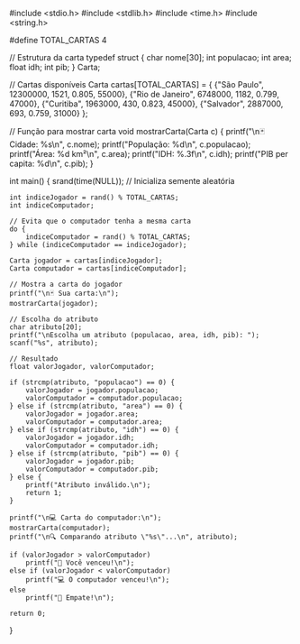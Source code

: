 #include <stdio.h>
#include <stdlib.h>
#include <time.h>
#include <string.h>

#define TOTAL_CARTAS 4

// Estrutura da carta
typedef struct {
    char nome[30];
    int populacao;
    int area;
    float idh;
    int pib;
} Carta;

// Cartas disponíveis
Carta cartas[TOTAL_CARTAS] = {
    {"São Paulo", 12300000, 1521, 0.805, 55000},
    {"Rio de Janeiro", 6748000, 1182, 0.799, 47000},
    {"Curitiba", 1963000, 430, 0.823, 45000},
    {"Salvador", 2887000, 693, 0.759, 31000}
};

// Função para mostrar carta
void mostrarCarta(Carta c) {
    printf("\n🃏 Cidade: %s\n", c.nome);
    printf("População: %d\n", c.populacao);
    printf("Área: %d km²\n", c.area);
    printf("IDH: %.3f\n", c.idh);
    printf("PIB per capita: %d\n", c.pib);
}

int main() {
    srand(time(NULL)); // Inicializa semente aleatória

    int indiceJogador = rand() % TOTAL_CARTAS;
    int indiceComputador;

    // Evita que o computador tenha a mesma carta
    do {
        indiceComputador = rand() % TOTAL_CARTAS;
    } while (indiceComputador == indiceJogador);

    Carta jogador = cartas[indiceJogador];
    Carta computador = cartas[indiceComputador];

    // Mostra a carta do jogador
    printf("\n🃏 Sua carta:\n");
    mostrarCarta(jogador);

    // Escolha do atributo
    char atributo[20];
    printf("\nEscolha um atributo (populacao, area, idh, pib): ");
    scanf("%s", atributo);

    // Resultado
    float valorJogador, valorComputador;

    if (strcmp(atributo, "populacao") == 0) {
        valorJogador = jogador.populacao;
        valorComputador = computador.populacao;
    } else if (strcmp(atributo, "area") == 0) {
        valorJogador = jogador.area;
        valorComputador = computador.area;
    } else if (strcmp(atributo, "idh") == 0) {
        valorJogador = jogador.idh;
        valorComputador = computador.idh;
    } else if (strcmp(atributo, "pib") == 0) {
        valorJogador = jogador.pib;
        valorComputador = computador.pib;
    } else {
        printf("Atributo inválido.\n");
        return 1;
    }

    printf("\n💻 Carta do computador:\n");
    mostrarCarta(computador);
    printf("\n🔍 Comparando atributo \"%s\"...\n", atributo);

    if (valorJogador > valorComputador)
        printf("🎉 Você venceu!\n");
    else if (valorJogador < valorComputador)
        printf("💻 O computador venceu!\n");
    else
        printf("🤝 Empate!\n");

    return 0;
}
